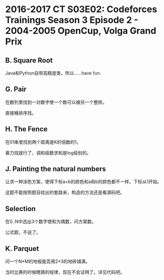 # 2016-2017 CT S03E02: Codeforces Trainings Season 3 Episode 2 - 2004-2005 OpenCup, Volga Grand Prix

## B. Square Root

Java和Python自带高精度类，所以……have fun.

## G. Pair

在数列里找到一对数字使一个数可以被另一个整除。

直接桶排序找。

## H. The Fence

在01串里找到两个距离是K的倍数的1。

暴力找就行了，调和级数求和是log级别的。

## J. Painting the natural numbers

让求一种涂色方案，使得下标a+b的颜色和a和b的颜色都不一样。下标从1开始。

这题不能按照题目给出的套路来，构造的方法还是看源码吧。

## Selection

在0..N中选出3个数字使和为偶数，问方案数。

公式题，不说了。

## K. Parquet

问一个N\*M的地板能否用2\*3的地砖铺满。

当时比赛的时候瞎猜的规律，现在不会证明了。详见代码吧。
